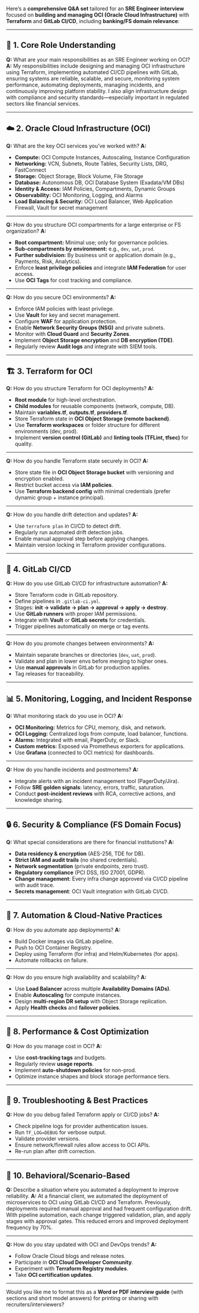 Here’s a **comprehensive Q&A set** tailored for an **SRE Engineer interview** focused on **building and managing OCI (Oracle Cloud Infrastructure)** with **Terraform** and **GitLab CI/CD**, including **banking/FS domain relevance**:

---

## 🧠 **1. Core Role Understanding**

**Q:** What are your main responsibilities as an SRE Engineer working on OCI?
**A:** My responsibilities include designing and managing OCI infrastructure using Terraform, implementing automated CI/CD pipelines with GitLab, ensuring systems are reliable, scalable, and secure, monitoring system performance, automating deployments, managing incidents, and continuously improving platform stability. I also align infrastructure design with compliance and security standards—especially important in regulated sectors like financial services.

---

## ☁️ **2. Oracle Cloud Infrastructure (OCI)**

**Q:** What are the key OCI services you’ve worked with?
**A:**

* **Compute:** OCI Compute Instances, Autoscaling, Instance Configuration
* **Networking:** VCN, Subnets, Route Tables, Security Lists, DRG, FastConnect
* **Storage:** Object Storage, Block Volume, File Storage
* **Database:** Autonomous DB, OCI Database System (Exadata/VM DBs)
* **Identity & Access:** IAM Policies, Compartments, Dynamic Groups
* **Observability:** OCI Monitoring, Logging, and Alarms
* **Load Balancing & Security:** OCI Load Balancer, Web Application Firewall, Vault for secret management

---

**Q:** How do you structure OCI compartments for a large enterprise or FS organization?
**A:**

* **Root compartment:** Minimal use; only for governance policies.
* **Sub-compartments by environment:** e.g., `dev`, `uat`, `prod`.
* **Further subdivision:** By business unit or application domain (e.g., Payments, Risk, Analytics).
* Enforce **least privilege policies** and integrate **IAM Federation** for user access.
* Use **OCI Tags** for cost tracking and compliance.

---

**Q:** How do you secure OCI environments?
**A:**

* Enforce IAM policies with least privilege.
* Use **Vault** for key and secret management.
* Configure **WAF** for application protection.
* Enable **Network Security Groups (NSG)** and private subnets.
* Monitor with **Cloud Guard** and **Security Zones**.
* Implement **Object Storage encryption** and **DB encryption (TDE)**.
* Regularly review **Audit logs** and integrate with SIEM tools.

---

## 🏗️ **3. Terraform for OCI**

**Q:** How do you structure Terraform for OCI deployments?
**A:**

* **Root module** for high-level orchestration.
* **Child modules** for reusable components (network, compute, DB).
* Maintain **variables.tf**, **outputs.tf**, **providers.tf**.
* Store Terraform state in **OCI Object Storage (remote backend)**.
* Use **Terraform workspaces** or folder structure for different environments (dev, prod).
* Implement **version control (GitLab)** and **linting tools (TFLint, tfsec)** for quality.

---

**Q:** How do you handle Terraform state securely in OCI?
**A:**

* Store state file in **OCI Object Storage bucket** with versioning and encryption enabled.
* Restrict bucket access via **IAM policies**.
* Use **Terraform backend config** with minimal credentials (prefer dynamic group + instance principal).

---

**Q:** How do you handle drift detection and updates?
**A:**

* Use `terraform plan` in CI/CD to detect drift.
* Regularly run automated drift detection jobs.
* Enable manual approval step before applying changes.
* Maintain version locking in Terraform provider configurations.

---

## 🧩 **4. GitLab CI/CD**

**Q:** How do you use GitLab CI/CD for infrastructure automation?
**A:**

* Store Terraform code in GitLab repository.
* Define pipelines in `.gitlab-ci.yml`.
* Stages: **init → validate → plan → approval → apply → destroy**.
* Use **GitLab runners** with proper IAM permissions.
* Integrate with **Vault** or **GitLab secrets** for credentials.
* Trigger pipelines automatically on merge or tag events.

---

**Q:** How do you promote changes between environments?
**A:**

* Maintain separate branches or directories (`dev`, `uat`, `prod`).
* Validate and plan in lower envs before merging to higher ones.
* Use **manual approvals** in GitLab for production applies.
* Tag releases for traceability.

---

## 📊 **5. Monitoring, Logging, and Incident Response**

**Q:** What monitoring stack do you use in OCI?
**A:**

* **OCI Monitoring:** Metrics for CPU, memory, disk, and network.
* **OCI Logging:** Centralized logs from compute, load balancer, functions.
* **Alarms:** Integrated with email, PagerDuty, or Slack.
* **Custom metrics:** Exposed via Prometheus exporters for applications.
* Use **Grafana** (connected to OCI metrics) for dashboards.

---

**Q:** How do you handle incidents and postmortems?
**A:**

* Integrate alerts with an incident management tool (PagerDuty/Jira).
* Follow **SRE golden signals**: latency, errors, traffic, saturation.
* Conduct **post-incident reviews** with RCA, corrective actions, and knowledge sharing.

---

## 🔒 **6. Security & Compliance (FS Domain Focus)**

**Q:** What special considerations are there for financial institutions?
**A:**

* **Data residency & encryption** (AES-256, TDE for DB).
* **Strict IAM and audit trails** (no shared credentials).
* **Network segmentation** (private endpoints, zero trust).
* **Regulatory compliance** (PCI DSS, ISO 27001, GDPR).
* **Change management**: Every infra change approved via CI/CD pipeline with audit trace.
* **Secrets management**: OCI Vault integration with GitLab CI/CD.

---

## 🧰 **7. Automation & Cloud-Native Practices**

**Q:** How do you automate app deployments?
**A:**

* Build Docker images via GitLab pipeline.
* Push to OCI Container Registry.
* Deploy using Terraform (for infra) and Helm/Kubernetes (for apps).
* Automate rollbacks on failure.

---

**Q:** How do you ensure high availability and scalability?
**A:**

* Use **Load Balancer** across multiple **Availability Domains (ADs)**.
* Enable **Autoscaling** for compute instances.
* Design **multi-region DR setup** with Object Storage replication.
* Apply **Health checks** and **failover policies**.

---

## 🧮 **8. Performance & Cost Optimization**

**Q:** How do you manage cost in OCI?
**A:**

* Use **cost-tracking tags** and budgets.
* Regularly review **usage reports**.
* Implement **auto-shutdown policies** for non-prod.
* Optimize instance shapes and block storage performance tiers.

---

## 🧪 **9. Troubleshooting & Best Practices**

**Q:** How do you debug failed Terraform apply or CI/CD jobs?
**A:**

* Check pipeline logs for provider authentication issues.
* Run `TF_LOG=DEBUG` for verbose output.
* Validate provider versions.
* Ensure network/firewall rules allow access to OCI APIs.
* Re-run plan after drift correction.

---

## 💬 **10. Behavioral/Scenario-Based**

**Q:** Describe a situation where you automated a deployment to improve reliability.
**A:**
At a financial client, we automated the deployment of microservices to OCI using GitLab CI/CD and Terraform. Previously, deployments required manual approval and had frequent configuration drift. With pipeline automation, each change triggered validation, plan, and apply stages with approval gates. This reduced errors and improved deployment frequency by 70%.

---

**Q:** How do you stay updated with OCI and DevOps trends?
**A:**

* Follow Oracle Cloud blogs and release notes.
* Participate in **OCI Cloud Developer Community**.
* Experiment with **Terraform Registry modules**.
* Take **OCI certification updates**.

---

Would you like me to format this as a **Word or PDF interview guide** (with sections and short model answers) for printing or sharing with recruiters/interviewers?
